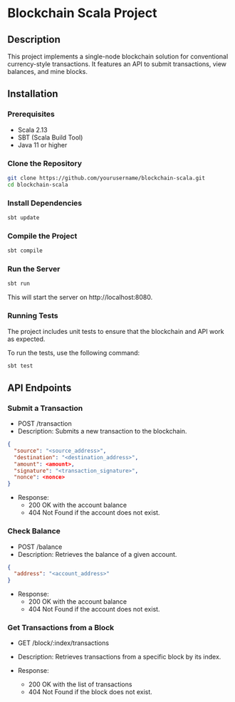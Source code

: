 # Blockchain Scala Project

## Description
This project implements a single-node blockchain solution for conventional currency-style transactions. It features an API to submit transactions, view balances, and mine blocks.

## Installation

### Prerequisites
- Scala 2.13
- SBT (Scala Build Tool)
- Java 11 or higher

### Clone the Repository
```bash
git clone https://github.com/yourusername/blockchain-scala.git
cd blockchain-scala
```


### Install Dependencies 
```bash
sbt update
```

### Compile the Project

```bash
sbt compile
```

### Run the Server

```bash
sbt run
```
This will start the server on http://localhost:8080.

### Running Tests
The project includes unit tests to ensure that the blockchain and API work as expected.

To run the tests, use the following command:
```bash
sbt test
```

## API Endpoints

### Submit a Transaction
- POST /transaction
- Description: Submits a new transaction to the blockchain.
```json
{
  "source": "<source_address>",
  "destination": "<destination_address>",
  "amount": <amount>,
  "signature": "<transaction_signature>",
  "nonce": <nonce>
}
```
- Response:
  - 200 OK with the account balance
  - 404 Not Found if the account does not exist.

### Check Balance
- POST /balance
- Description: Retrieves the balance of a given account.
```json
{
  "address": "<account_address>"
}
```
- Response:
  - 200 OK with the account balance
  - 404 Not Found if the account does not exist.
### Get Transactions from a Block
- GET /block/:index/transactions
- Description: Retrieves transactions from a specific block by its index.

- Response:
  - 200 OK with the list of transactions
  - 404 Not Found if the block does not exist.

